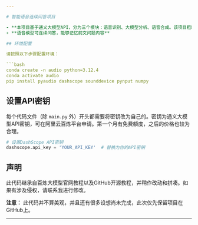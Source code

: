 ```yaml
---

# 智能语音连续问答项目

- **本项目基于通义大模型API，分为三个模块：语音识别、大模型分析、语音合成。该项目粗略复刻了通义app的智能语音功能，三个模块均可独立对接其他任务，组成新的项目。**
- **语音模型可连续问答，能够记忆前文问题内容**

## 环境配置

请按照以下步骤配置环境：

```bash
conda create -n audio python=3.12.4
conda activate audio
pip install pyaudio dashscope sounddevice pynput numpy
```

## 设置API密钥

每个代码文件（除 `main.py` 外）开头都需要将密钥改为自己的。密钥为通义大模型API密钥，可在阿里云百炼平台申请。第一个月有免费额度，之后的价格也较为合理。

```python
# 设置DashScope API密钥
dashscope.api_key = 'YOUR_API_KEY'  # 替换为你的API密钥
```

## 声明

此代码继承自百炼大模型官网教程以及GitHub开源教程，并稍作改动和拼凑。如果有涉及侵权，请联系我进行修改。

**注意：** 此代码并不算美观，并且还有很多设想尚未完成，此次仅先保留项目在GitHub上。

---
```


